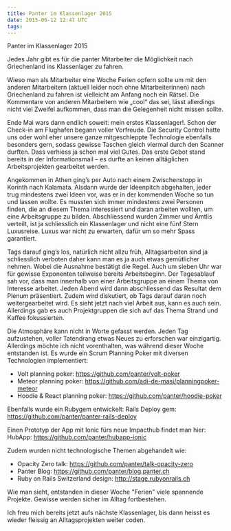 ```yaml
---
title: Panter im Klassenlager 2015
date: 2015-06-12 12:47 UTC
tags:
---
```

Panter im Klassenlager 2015

Jedes Jahr gibt es für die panter Mitarbeiter die Möglichkeit nach Griechenland
ins Klassenlager zu fahren.

Wieso man als Mitarbeiter eine Woche Ferien opfern sollte um mit den anderen
Mitarbeitern (aktuell leider noch ohne Mitarbeiterinnen) nach Griechenland zu
fahren ist vielleicht am Anfang noch ein Rätsel. Die Kommentare von anderen
Mitarbeitern wie „cool“ das sei, lässt allerdings nicht viel Zweifel aufkommen,
dass man die Gelegenheit nicht missen sollte.

Ende Mai wars dann endlich soweit: mein erstes Klassenlager!. Schon der Check-in am Flughafen begann voller Vorfreude.
Die Security Control hatte uns oder wohl eher unsere ganze mitgeschleppte
Technologie ebenfalls besonders gern, sodass gewisse Taschen gleich viermal
durch den Scanner durften. Dass verhiess ja schon mal viel Gutes. Das erste
Gebot stand bereits in der Informationsmail – es durfte an keinen alltäglichen
Arbeitsprojekten gearbeitet werden.

Angekommen in Athen ging’s per Auto nach einem Zwischenstopp in Korinth nach
Kalamata. Alsdann wurde der Ideenpitch abgehalten, jeder trug mindestens zwei
Ideen vor, was er in der kommenden Woche so tun und lassen wollte. Es mussten sich immer mindestens zwei Personen finden, die an diesem Thema interessiert und daran arbeiten wollten, um eine Arbeitsgruppe zu bilden.
Abschliessend wurden Zimmer und Ämtlis verteilt, ist ja schliesslich ein
Klassenlager und nicht eine fünf Stern Luxusreise. Luxus war nicht zu erwarten,
dafür um so mehr Spass garantiert.

Tags darauf ging’s los, natürlich nicht allzu früh, Alltagsarbeiten sind ja
schliesslich verboten daher kann man es ja auch etwas gemütlicher nehmen. Wobei
die Ausnahme bestätigt die Regel. Auch um sieben Uhr war für gewisse Exponenten
teilweise bereits Arbeitsbeginn. Der Tagesablauf sah vor, dass man
innerhalb von einer Arbeitsgruppe an einem Thema von Interesse arbeitet. Jeden
Abend wird dann abschliessend das Resultat dem Plenum präsentiert. Zudem wird diskutiert, ob Tags darauf daran noch weitergearbeitet wird. Es sieht jetzt
nach viel Arbeit aus, kann es auch sein. Allerdings gab es auch Projektgruppen
die sich auf das Thema Strand und Kaffee fokussierten.

Die Atmosphäre kann nicht in Worte gefasst
werden. Jeden Tag aufzustehen, voller Tatendrang etwas Neues zu erforschen war
einzigartig. Allerdings möchte ich nicht vorenthalten, was während dieser Woche entstanden ist. Es wurde ein Scrum Planning Poker mit diversen Technologien implementiert:
- Volt planning poker: https://github.com/panter/volt-poker
- Meteor planning poker: https://github.com/adi-de-masi/planningpoker-meteor
- Hoodie & React planning poker: https://github.com/panter/hoodie-poker

Ebenfalls wurde ein Rubygem entwickelt:
Rails Deploy gem: https://github.com/panter/panter-rails-deploy

Einen Prototyp der App mit Ionic fürs neue Impacthub findet man hier:
HubApp: https://github.com/panter/hubapp-ionic

Zudem wurden nicht technologische Themen abgehandelt wie:
- Opacity Zero talk: https://github.com/panter/talk-opacity-zero
- Panter Blog: https://github.com/panter/blog.panter.ch
- Ruby on Rails Switzerland design: http://stage.rubyonrails.ch

Wie man sieht, entstanden in dieser Woche "Ferien" viele spannende Projekte. Gewisse werden sicher im Alltag fortbestehen.

Ich freu mich bereits jetzt aufs nächste Klassenlager, bis dann heisst es wieder fleissig an Alltagsprojekten weiter coden.
